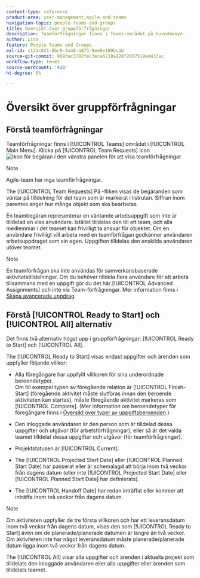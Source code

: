 ```yaml
---
content-type: reference
product-area: user-management;agile-and-teams
navigation-topic: people-teams-and-groups
title: Översikt över gruppförfrågningar
description: Teamförfrågningar finns i Teams-området på huvudmenyn.
author: Lisa
feature: People Teams and Groups
exl-id: c131c021-8bc0-4a48-a873-9ee0e189bcab
source-git-commit: 9693ac3792fec3eca6218a228f2067519ed433ac
workflow-type: tm+mt
source-wordcount: '428'
ht-degree: 0%

---
```


# Översikt över gruppförfrågningar

## Förstå teamförfrågningar

Teamförfrågningar finns i [!UICONTROL Teams] området i [!UICONTROL Main Menu]. Klicka på [!UICONTROL Team Requests] icon ![Ikon för begäran](assets/request-icon.png) i den vänstra panelen för att visa teamförfrågningar.

>[!NOTE]
>
>Agile-team har inga teamförfrågningar.

The [!UICONTROL Team Requests] På -fliken visas de begäranden som väntar på tilldelning för det team som är markerat i listrutan. Siffran inom parentes anger hur många objekt som ska bearbetas.

En teambegäran representerar en väntande arbetsuppgift som inte är tilldelad en viss användare. Istället tilldelas den till ett team, och alla medlemmar i det teamet kan frivilligt ta ansvar för objektet. Om en användare frivilligt vill arbeta med en teamförfrågan godkänner användaren arbetsuppdraget som sin egen. Uppgiften tilldelas den enskilda användaren utöver teamet.

>[!NOTE]
>
>En teamförfrågan ska inte användas för samverkansbaserade aktivitetstilldelningar. Om du behöver tilldela flera användare för att arbeta tillsammans med en uppgift gör du det här [!UICONTROL Advanced Assignments] och inte via Team-förfrågningar. Mer information finns i [Skapa avancerade uppdrag](../../manage-work/tasks/assign-tasks/create-advanced-assignments.md).

## Förstå [!UICONTROL Ready to Start] och [!UICONTROL All] alternativ

Det finns två alternativ högst upp i gruppförfrågningar: [!UICONTROL Ready to Start] och [!UICONTROL All].

The [!UICONTROL Ready to Start] visas endast uppgifter och ärenden som uppfyller följande villkor:

* Alla föregångare har uppfyllt villkoren för sina underordnade beroendetyper.\
   Om till exempel typen av föregående relation är [!UICONTROL Finish-Start] (föregående aktivitet måste slutföras innan den beroende aktiviteten kan startas), måste föregående aktivitet markeras som [!UICONTROL Complete]. (Mer information om beroendetyper för föregångare finns i [Översikt över typer av uppgiftsberoenden](../../manage-work/tasks/use-prdcssrs/task-dependency-types.md).)

* Den inloggade användaren är den person som är tilldelad dessa uppgifter och utgåvor (för arbetsförfrågningar), eller så är det valda teamet tilldelat dessa uppgifter och utgåvor (för teamförfrågningar).
* Projektstatusen är [!UICONTROL Current].
* The [!UICONTROL Projected Start Date] eller [!UICONTROL Planned Start Date] har passerat eller är schemalagd att börja inom två veckor från dagens datum (eller inte [!UICONTROL Projected Start Date] eller [!UICONTROL Planned Start Date] har definierats).
* The [!UICONTROL Handoff Date] har redan inträffat eller kommer att inträffa inom två veckor från dagens datum.

>[!NOTE]
>
>Om aktiviteten uppfyller de tre första villkoren och har ett leveransdatum inom två veckor från dagens datum, visas den som [!UICONTROL Ready to Start] även om de planerade/planerade datumen är längre än två veckor. Om aktiviteten inte har något leveransdatum måste planerade/planerade datum ligga inom två veckor från dagens datum.

The [!UICONTROL All] visar alla uppgifter och ärenden i aktuella projekt som tilldelats den inloggade användaren eller alla uppgifter eller ärenden som tilldelats teamet.
